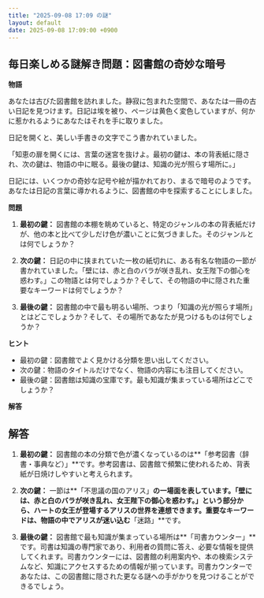 ```yaml
---
title: "2025-09-08 17:09 の謎"
layout: default
date: 2025-09-08 17:09:00 +0900
---
```

## 毎日楽しめる謎解き問題：図書館の奇妙な暗号

**物語**

あなたは古びた図書館を訪れました。静寂に包まれた空間で、あなたは一冊の古い日記を見つけます。日記は埃を被り、ページは黄色く変色していますが、何かに惹かれるようにあなたはそれを手に取りました。

日記を開くと、美しい手書きの文字でこう書かれていました。

「知恵の扉を開くには、言葉の迷宮を抜けよ。最初の鍵は、本の背表紙に隠され、次の鍵は、物語の中に眠る。最後の鍵は、知識の光が照らす場所に。」

日記には、いくつかの奇妙な記号や絵が描かれており、まるで暗号のようです。あなたは日記の言葉に導かれるように、図書館の中を探索することにしました。

**問題**

1.  **最初の鍵：** 図書館の本棚を眺めていると、特定のジャンルの本の背表紙だけが、他の本と比べて少しだけ色が濃いことに気づきました。そのジャンルとは何でしょうか？

2.  **次の鍵：** 日記の中に挟まれていた一枚の紙切れに、ある有名な物語の一節が書かれていました。「壁には、赤と白のバラが咲き乱れ、女王陛下の御心を惑わす。」この物語とは何でしょうか？そして、その物語の中に隠された重要なキーワードは何でしょうか？

3.  **最後の鍵：** 図書館の中で最も明るい場所、つまり「知識の光が照らす場所」とはどこでしょうか？そして、その場所であなたが見つけるものは何でしょうか？

**ヒント**

*   最初の鍵：図書館でよく見かける分類を思い出してください。
*   次の鍵：物語のタイトルだけでなく、物語の内容にも注目してください。
*   最後の鍵：図書館は知識の宝庫です。最も知識が集まっている場所はどこでしょうか？

**解答**

## 解答

1.  **最初の鍵：** 図書館の本の分類で色が濃くなっているのは**「参考図書（辞書・事典など）」**です。参考図書は、図書館で頻繁に使われるため、背表紙が日焼けしやすいと考えられます。

2.  **次の鍵：** 一節は**「不思議の国のアリス」**の一場面を表しています。「壁には、赤と白のバラが咲き乱れ、女王陛下の御心を惑わす。」という部分から、ハートの女王が登場するアリスの世界を連想できます。重要なキーワードは、物語の中でアリスが迷い込む**「迷路」**です。

3.  **最後の鍵：** 図書館で最も知識が集まっている場所は**「司書カウンター」**です。司書は知識の専門家であり、利用者の質問に答え、必要な情報を提供してくれます。司書カウンターには、図書館の利用案内や、本の検索システムなど、知識にアクセスするための情報が揃っています。司書カウンターであなたは、この図書館に隠された更なる謎への手がかりを見つけることができるでしょう。
